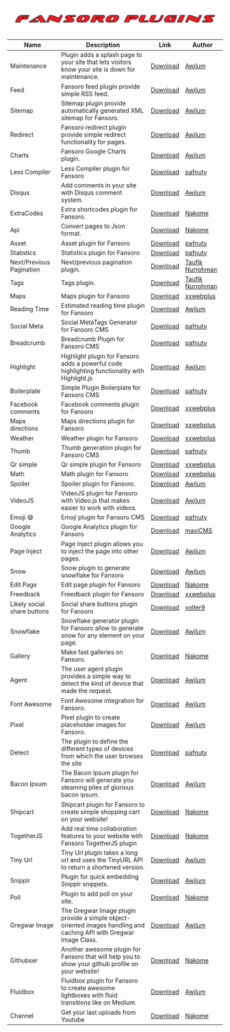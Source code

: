 ![Fansoro Plugins](fansoro-plugins.png)

| Name | Description | Link | Author |
| -----|-------------|-----|-----|
| Maintenance | Plugin adds a splash page to your site that lets visitors know your site is down for maintenance. |[Download](https://github.com/fansoro/fansoro-plugin-maintenance/releases/latest) | [Awilum](https://github.com/Awilum) |
| Feed | Fansoro feed plugin provide simple RSS feed. |[Download](https://github.com/fansoro/fansoro-plugin-feed/releases/latest) | [Awilum](https://github.com/Awilum) |
| Sitemap | Sitemap plugin provide automatically generated XML sitemap for Fansoro. |[Download](https://github.com/fansoro/fansoro-plugin-sitemap/releases/latest) | [Awilum](https://github.com/Awilum) |
| Redirect | Fansoro redirect plugin provide simple redirect functionality for pages. |[Download](https://github.com/fansoro/fansoro-plugin-redirect/releases/latest) | [Awilum](https://github.com/Awilum) |
| Charts | Fansoro Google Charts plugin. |[Download](https://github.com/fansoro/fansoro-plugin-charts/releases/latest) | [Awilum](https://github.com/Awilum) |
| Less Compiler | Less Compiler plugin for Fansoro |[Download](https://github.com/pafnuty-fansoro-plugins/fansoro-plugin-less/releases/latest) | [pafnuty](https://github.com/pafnuty) |
| Disqus | Add comments in your site with Disqus comment system. |[Download](https://github.com/fansoro/fansoro-plugin-disqus/releases/latest) | [Awilum](https://github.com/Awilum) |
| ExtraCodes | Extra shortcodes plugin for Fansoro. |[Download](https://github.com/nakome/fansoro-plugins-extra) | [Nakome](https://github.com/nakome) |
| Api | Convert pages to Json format. |[Download](https://github.com/nakome/Fansoro-Api-plugin/archive/master.zip) | [Nakome](https://github.com/nakome) |
| Asset | Asset plugin for Fansoro |[Download](https://github.com/pafnuty-fansoro-plugins/fansoro-plugin-asset/releases/latest) | [pafnuty](https://github.com/pafnuty) |
| Statistics | Statistics plugin for Fansoro |[Download](https://github.com/pafnuty-fansoro-plugins/fansoro-plugin-statistics/releases/latest) | [pafnuty](https://github.com/pafnuty) |
| Next/Previous Pagination | Next/previous pagination plugin. |[Download](https://github.com/tovic/nextprev-plugin-for-fansoro/releases/latest) | [Taufik Nurrohman](http://latitudu.com) |
| Tags | Tags plugin. |[Download](https://github.com/tovic/tags-plugin-for-fansoro/releases/latest) | [Taufik Nurrohman](http://latitudu.com) |
| Maps | Maps plugin for Fansoro |[Download](http://www.xxwebplus.eu/plugin/maps) | [xxwebplus](http://forum.morfy.org/profile/4/xxwebplus) |
| Reading Time | Estimated reading time plugin for Fansoro |[Download](https://github.com/fansoro/fansoro-plugin-reading-time) | [Awilum](https://github.com/Awilum) |
| Social Meta | Social MetaTags Generator for Fansoro CMS |[Download](https://github.com/pafnuty-fansoro-plugins/fansoro-plugin-socialmeta/releases/latest) | [pafnuty](https://github.com/pafnuty) |
| Breadcrumb | Breadcrumb Plugin for Fansoro CMS |[Download](https://github.com/pafnuty-fansoro-plugins/fansoro-plugin-breadcrumb/releases/latest) | [pafnuty](https://github.com/pafnuty) |
| Highlight | Highlight plugin for Fansoro adds a powerful code highlighting functionality with Highlight.js |[Download](https://github.com/fansoro/fansoro-plugin-highlight) | [Awilum](https://github.com/Awilum) |
| Boilerplate | Simple Plugin Boilerplate for Fansoro CMS |[Download](https://github.com/pafnuty-fansoro-plugins/fansoro-plugin-boilerplate/releases/latest) | [pafnuty](https://github.com/pafnuty) |
| Facebook comments | Facebook comments plugin for Fansoro |[Download](http://www.xxwebplus.eu/plugin/facebook-comments) | [xxwebplus](http://forum.morfy.org/profile/4/xxwebplus) |
| Maps directions | Maps directions plugin for Fansoro |[Download](http://www.xxwebplus.eu/plugin/maps-directions) | [xxwebplus](http://forum.morfy.org/profile/4/xxwebplus) |
| Weather | Weather plugin for Fansoro |[Download](http://www.xxwebplus.eu/plugin/weather) | [xxwebplus](http://forum.morfy.org/profile/4/xxwebplus) |
| Thumb | Thumb generation plugin for Fansoro CMS |[Download](https://github.com/pafnuty-fansoro-plugins/fansoro-plugin-thumb/releases/latest) | [pafnuty](https://github.com/pafnuty) |
| Qr simple | Qr simple plugin for Fansoro |[Download](http://www.xxwebplus.eu/plugin/qr-simple) | [xxwebplus](http://forum.morfy.org/profile/4/xxwebplus) |
| Math | Math plugin for Fansoro |[Download](http://www.xxwebplus.eu/plugin/math) | [xxwebplus](http://forum.morfy.org/profile/4/xxwebplus) |
| Spoiler | Spoiler plugin for Fansoro. |[Download](https://github.com/fansoro/fansoro-plugin-spoiler) | [Awilum](https://github.com/Awilum) |
| VideoJS | VideoJS plugin for Fansoro with Video.js that makes easier to work with videos. |[Download](https://github.com/fansoro/fansoro-plugin-videojs) | [Awilum](https://github.com/Awilum) |
| Emoji :smile: | Emoji plugin for Fansoro CMS |[Download](https://github.com/pafnuty-fansoro-plugins/fansoro-plugin-emoji/releases/latest) | [pafnuty](https://github.com/pafnuty) |
| Google Analytics | Google Analytics plugin for Fansoro |[Download](https://github.com/maxisoft-fansoro-plugins/google-analytics) | [maxiCMS](https://github.com/maxicms) |
| Page Inject | Page Inject plugin allows you to inject the page into other pages. |[Download](https://github.com/fansoro/fansoro-plugin-page-inject) | [Awilum](https://github.com/Awilum) |
| Snow | Snow plugin to generate snowflake for Fansoro |[Download](https://github.com/fansoro/fansoro-plugin-snow) | [Awilum](https://github.com/Awilum) |
| Edit Page | Edit page plugin for Fansoro |[Download](https://github.com/nakome/fansoro-edit-plugin) | [Nakome](https://github.com/nakome) |
| Freedback | Freedback plugin for Fansoro |[Download](http://www.xxwebplus.eu/plugin/freedback) | [xxwebplus](http://forum.morfy.org/profile/4/xxwebplus) |
| Likely social share buttons | Social share buttons plugin for Fansoro |[Download](https://github.com/volter9/fansoro-plugin-likely/releases) | [volter9](http://volter9.github.io) |
| Snowflake | Snowflake generator plugin for Fansoro allow to generate snow for any element on your page. |[Download](https://github.com/fansoro/fansoro-plugin-snowflake) | [Awilum](https://github.com/Awilum) |
| Gallery | Make fast galleries on Fansoro. |[Download](https://github.com/nakome/fansoro-gallery-plugin) | [Nakome](https://github.com/nakome) |
| Agent | The user agent plugin provides a simple way to detect the kind of device that made the request. |[Download](https://github.com/fansoro/fansoro-plugin-agent) | [Awilum](https://github.com/Awilum) |
| Font Awesome | Font Awesome integration for Fansoro. |[Download](https://github.com/fansoro/fansoro-plugin-font-awesome) | [Awilum](https://github.com/Awilum) |
| Pixel | Pixel plugin to create placeholder images for Fansoro. |[Download](https://github.com/fansoro/fansoro-plugin-pixel) | [Awilum](https://github.com/Awilum) |
| Detect | The plugin to define the different types of devices from which the user browses the site |[Download](https://github.com/pafnuty-fansoro-plugins/fansoro-plugin-detect/releases/latest) | [pafnuty](https://github.com/pafnuty) |
| Bacon Ipsum | The Bacon Ipsum plugin for Fansoro will generate you steaming piles of glorious bacon ipsum. |[Download](https://github.com/fansoro/fansoro-plugin-bacon-ipsum) | [Awilum](https://github.com/Awilum) |
| Shipcart | Shipcart plugin for Fansoro to create simple shopping cart on your website! |[Download](https://github.com/nakome/fansoro-shipcart-plugin) | [Nakome](https://github.com/nakome) |
| TogetherJS | Add real time collaboration features to your website with Fansoro TogetherJS plugin |[Download](https://github.com/nakome/fansoro-togetherjs-plugin) | [Nakome](https://github.com/nakome) |
| Tiny Url | Tiny Url plugin takes a long url and uses the TinyURL API to return a shortened version. |[Download](https://github.com/fansoro/fansoro-plugin-tiny-url) | [Awilum](https://github.com/Awilum) |
| Snipplr | Plugin for quick embedding Snipplr snippets. |[Download](https://github.com/fansoro/fansoro-plugin-snipplr) | [Awilum](https://github.com/Awilum) |
| Poll | Plugin to add poll on your site. |[Download](https://github.com/nakome/fansoro-poll-plugin) | [Nakome](https://github.com/nakome) |
| Gregwar Image | The Gregwar Image plugin provide a simple object-oriented images handling and caching API with Gregwar Image Class. |[Download](https://github.com/fansoro/fansoro-plugin-gregwar-image) | [Awilum](https://github.com/Awilum) |
| Githubser | Another awesome plugin for Fansoro that will help you to show your github profile on your website! |[Download](https://github.com/nakome/fansoro-githubser-plugin) | [Nakome](https://github.com/nakome) |
| Fluidbox | Fluidbox plugin for Fansoro to create awesome lightboxes with fluid transitions like on Medium. |[Download](https://github.com/fansoro/fansoro-plugin-fluidbox) | [Awilum](https://github.com/Awilum) |
| Channel | Get your last uploads from Youtube |[Download](https://github.com/nakome/fansoro-channel-plugin) | [Nakome](https://github.com/nakome) |
